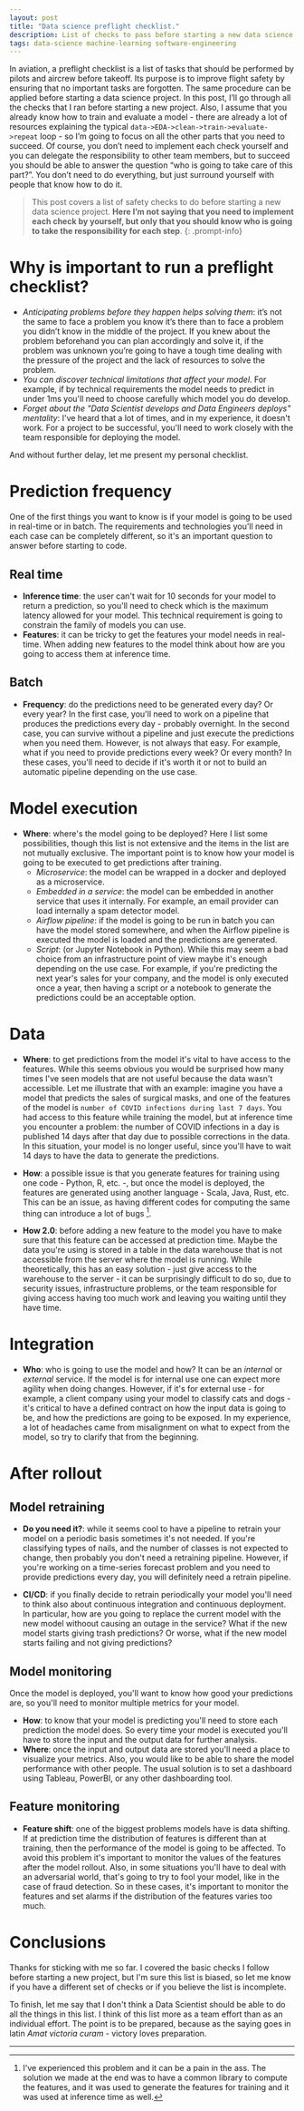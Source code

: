 ```yaml
---
layout: post
title: "Data science preflight checklist."
description: List of checks to pass before starting a new data science project.
tags: data-science machine-learning software-engineering
---
```


In aviation, a preflight checklist is a list of tasks that should be performed by pilots and aircrew before takeoff. Its purpose is to improve flight safety by ensuring that no important tasks are forgotten. The same procedure can be applied before starting a data science project. In this post, I’ll go through all the checks that I ran before starting a new project. Also, I assume that you already know how to train and evaluate a model - there are already a lot of resources explaining the typical `data->EDA->clean->train->evaluate->repeat` loop - so I’m going to focus on all the other parts that you need to succeed. Of course, you don’t need to implement each check yourself and you can delegate the responsibility to other team members, but to succeed you should be able to answer the question “who is going to take care of this part?”. You don’t need to do everything, but just surround yourself with people that know how to do it.

> This post covers a list of safety checks to do before starting a new data science project. **Here I’m not saying that you need to implement each check by yourself, but only that you should know who is going to take the responsibility for each step**.
{: .prompt-info}

# Why is important to run a preflight checklist?

- *Anticipating problems before they happen helps solving them*: it’s not the same to face a problem you know it’s there than to face a problem you didn’t know in the middle of the project. If you knew about the problem beforehand you can plan accordingly and solve it, if the problem was unknown you’re going to have a tough time dealing with the pressure of the project and the lack of resources to solve the problem.
- *You can discover technical limitations that affect your model*. For example, if by technical requirements the model needs to predict in under 1ms you'll need to choose carefully which model you do develop.
- *Forget about the "Data Scientist develops and Data Engineers deploys" mentality*: I've heard that a lot of times, and in my experience, it doesn't work. For a project to be successful, you'll need to work closely with the team responsible for deploying the model.

And without further delay, let me present my personal checklist.

# Prediction frequency

One of the first things you want to know is if your model is going to be used in real-time or in batch. The requirements and technologies you'll need in each case can be completely different, so it's an important question to answer before starting to code. 

## Real time

- **Inference time**: the user can't wait for 10 seconds for your model to return a prediction, so you'll need to check which is the maximum latency allowed for your model. This technical requirement is going to constrain the family of models you can use.
- **Features**: it can be tricky to get the features your model needs in real-time. When adding new features to the model think about how are you going to access them at inference time.

## Batch

- **Frequency**:  do the predictions need to be generated every day? Or every year? In the first case, you'll need to work on a pipeline that produces the predictions every day - probably overnight. In the second case, you can survive without a pipeline and just execute the predictions when you need them. However, is not always that easy. For example, what if you need to provide predictions every week? Or every month? In these cases, you'll need to decide if it's worth it or not to build an automatic pipeline depending on the use case.


# Model execution

- **Where**: where's the model going to be deployed? Here I list some possibilities, though this list is not extensive and the items in the list are not mutually exclusive. The important point is to know how your model is going to be executed to get predictions after training.
    - *Microservice*: the model can be wrapped in a docker and deployed as a microservice.
    - *Embedded in a service*: the model can be embedded in another service that uses it internally. For example, an email provider can load internally a spam detector model.
    - *Airflow pipeline*: if the model is going to be run in batch you can have the model stored somewhere, and when the Airflow pipeline is executed the model is loaded and the predictions are generated.
    - *Script*: (or Jupyter Notebook in Python). While this may seem a bad choice from an infrastructure point of view maybe it's enough depending on the use case. For example, if you're predicting the next year's sales for your company, and the model is only executed once a year, then having a script or a notebook to generate the predictions could be an acceptable option.


# Data

- **Where**: to get predictions from the model it's vital to have access to the features. While this seems obvious you would be surprised how many times I've seen models that are not useful because the data wasn't accessible. Let me illustrate that with an example: imagine you have a model that predicts the sales of surgical masks, and one of the features of the model is `number of COVID infections during last 7 days`. You had access to this feature while training the model, but at inference time you encounter a problem: the number of COVID infections in a day is published 14 days after that day due to possible corrections in the data. In this situation, your model is no longer useful, since you'll have to wait 14 days to have the data to generate the predictions. 

- **How**: a possible issue is that you generate features for training using one code - Python, R, etc. -, but once the model is deployed, the features are generated using another language - Scala, Java, Rust, etc. This can be an issue, as having different codes for computing the same thing can introduce a lot of bugs [^1].

- **How 2.0**: before adding a new feature to the model you have to make sure that this feature can be accessed at prediction time. Maybe the data you're using is stored in a table in the data warehouse that is not accessible from the server where the model is running. While theoretically, this has an easy solution - just give access to the warehouse to the server - it can be surprisingly difficult to do so, due to security issues, infrastructure problems, or the team responsible for giving access having too much work and leaving you waiting until they have time.

# Integration

- **Who**: who is going to use the model and how? It can be an *internal* or *external* service. If the model is for internal use one can expect more agility when doing changes. However, if it's for external use - for example, a client company using your model to classify cats and dogs - it's critical to have a defined contract on how the input data is going to be, and how the predictions are going to be exposed. In my experience, a lot of headaches came from misalignment on what to expect from the model, so try to clarify that from the beginning.

# After rollout

## Model retraining
- **Do you need it?**: while it seems cool to have a pipeline to retrain your model on a periodic basis sometimes it's not needed. If you're classifying types of nails, and the number of classes is not expected to change, then probably you don't need a retraining pipeline. However, if you're working on a time-series forecast problem and you need to provide predictions every day, you will definitely need a retrain pipeline.

- **CI/CD**: if you finally decide to retrain periodically your model you'll need to think also about continuous integration and continuous deployment. In particular, how are you going to replace the current model with the new model withoout causing an outage in the service? What if the new model starts giving trash predictions? Or worse, what if the new model starts failing and not giving predictions? 


## Model monitoring
Once the model is deployed, you'll want to know how good your predictions are, so you'll need to monitor multiple metrics for your model.
- **How**: to know that your model is predicting you'll need to store each prediction the model does. So every time your model is executed you'll have to store the input and the output data for further analysis. 
- **Where**: once the input and output data are stored you'll need a place to visualize your metrics. Also, you would like to be able to share the model performance with other people. The usual solution is to set a dashboard using Tableau, PowerBI, or any other dashboarding tool. 


## Feature monitoring
- **Feature shift**: one of the biggest problems models have is data shifting. If at prediction time the distribution of features is different than at training, then the performance of the model is going to be affected. To avoid this problem it's important to monitor the values of the features after the model rollout. Also, in some situations you'll have to deal with an adversarial world, that's going to try to fool your model, like in the case of fraud detection. So in these cases, it's important to monitor the features and set alarms if the distribution of the features varies too much.


# Conclusions

Thanks for sticking with me so far. I covered the basic checks I follow before starting a new project, but I'm sure this list is biased, so let me know if you have a different set of checks or if you believe the list is incomplete.

To finish, let me say that I don't think a Data Scientist should be able to do all the things in this list. I think of this list more as a team effort than as an individual effort. The point is to be prepared, because as the saying goes in latin *Amat victoria curam* - victory loves preparation.



---

[^1]: I've experienced this problem and it can be a pain in the ass. The solution we made at the end was to have a common library to compute the features, and it was used to generate the features for training and it was used at inference time as well.